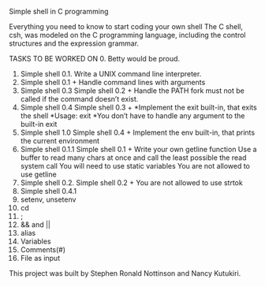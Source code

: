 Simple shell in C programming

Everything you need to know to start coding your own shell
The C shell, csh, was modeled on the C programming language,
including the control structures and the expression grammar.

TASKS TO BE WORKED ON
0. Betty would be proud.
1. Simple shell 0.1.
Write a UNIX command line interpreter.
2. Simple shell 0.1 +
Handle command lines with arguments
3. Simple shell 0.3
Simple shell 0.2 +
Handle the PATH
fork must not be called if the command doesn’t exist.
4. Simple shell 0.4
Simple shell 0.3 +
*Implement the exit built-in, that exits the shell
*Usage: exit
*You don’t have to handle any argument to the built-in exit
5. Simple shell 1.0
Simple shell 0.4 +
Implement the env built-in, that prints the current environment
6. Simple shell 0.1.1
Simple shell 0.1 +
Write your own getline function
Use a buffer to read many chars at once and call the least possible the read system call
You will need to use static variables
You are not allowed to use getline
7. Simple shell 0.2.
Simple shell 0.2 +
You are not allowed to use strtok
8. Simple shell 0.4.1
9. setenv, unsetenv
10. cd
11. ;
12. && and ||
13. alias
14. Variables
15. Comments(#)
16. File as input

This project was built by Stephen Ronald Nottinson and Nancy Kutukiri.
